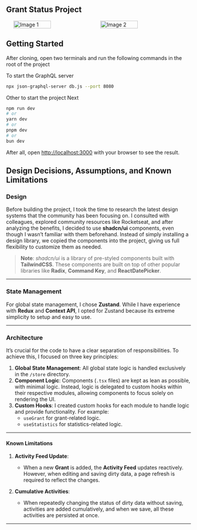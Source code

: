 ## Grant Status Project

<div style="display: flex; justify-content: center; gap: 10px;">
  <img src="https://github.com/user-attachments/assets/89361fdb-edd5-4a48-a16c-cf9f0e6d4166" alt="Image 1" style="width: 45%; height: auto;" />
  <img src="https://github.com/user-attachments/assets/d2812aa5-b965-4035-b6cc-e8d134bbdb55" alt="Image 2" style="width: 45%; height: auto;" />
</div>

## Getting Started

After cloning, open two terminals and run the following commands in the root of the project

To start the GraphQL server

```bash
npx json-graphql-server db.js --port 8080
```

Other to start the project Next

```bash
npm run dev
# or
yarn dev
# or
pnpm dev
# or
bun dev
```

After all, open [http://localhost:3000](http://localhost:3000) with your browser to see the result.

## Design Decisions, Assumptions, and Known Limitations

### **Design**

Before building the project, I took the time to research the latest design systems that the community has been focusing on. I consulted with colleagues, explored community resources like Rocketseat, and after analyzing the benefits, I decided to use **shadcn/ui** components, even though I wasn’t familiar with them beforehand. Instead of simply installing a design library, we copied the components into the project, giving us full flexibility to customize them as needed.

> **Note**: _shadcn/ui_ is a library of pre-styled components built with **TailwindCSS**. These components are built on top of other popular libraries like **Radix**, **Command Key**, and **ReactDatePicker**.

---

### **State Management**

For global state management, I chose **Zustand**. While I have experience with **Redux** and **Context API**, I opted for Zustand because its extreme simplicity to setup and easy to use.

---

### **Architecture**

It’s crucial for the code to have a clear separation of responsibilities. To achieve this, I focused on three key principles:

1. **Global State Management**: All global state logic is handled exclusively in the `/store` directory.
2. **Component Logic**: Components (`.tsx` files) are kept as lean as possible, with minimal logic. Instead, logic is delegated to custom hooks within their respective modules, allowing components to focus solely on rendering the UI.
3. **Custom Hooks**: I created custom hooks for each module to handle logic and provide functionality. For example:
   - `useGrant` for grant-related logic.
   - `useStatistics` for statistics-related logic.

---

#### **Known Limitations**

1. **Activity Feed Update**:

   - When a new **Grant** is added, the **Activity Feed** updates reactively. However, when editing and saving dirty data, a page refresh is required to reflect the changes.

2. **Cumulative Activities**:
   - When repeatedly changing the status of dirty data without saving, activities are added cumulatively, and when we save, all these activities are persisted at once.

---
